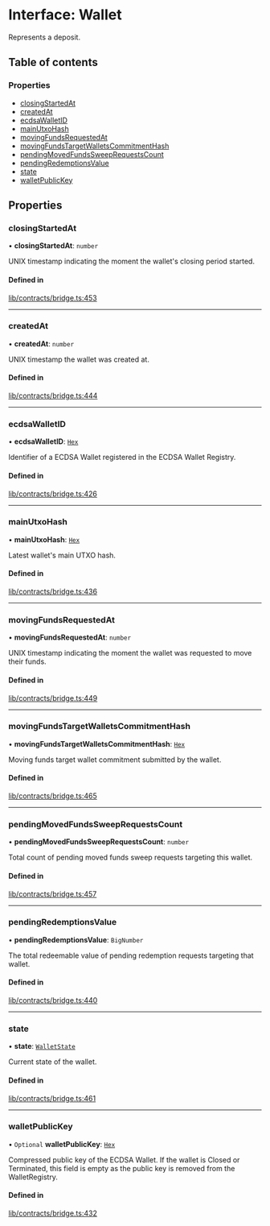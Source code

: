 # Interface: Wallet

Represents a deposit.

## Table of contents

### Properties

- [closingStartedAt](Wallet.md#closingstartedat)
- [createdAt](Wallet.md#createdat)
- [ecdsaWalletID](Wallet.md#ecdsawalletid)
- [mainUtxoHash](Wallet.md#mainutxohash)
- [movingFundsRequestedAt](Wallet.md#movingfundsrequestedat)
- [movingFundsTargetWalletsCommitmentHash](Wallet.md#movingfundstargetwalletscommitmenthash)
- [pendingMovedFundsSweepRequestsCount](Wallet.md#pendingmovedfundssweeprequestscount)
- [pendingRedemptionsValue](Wallet.md#pendingredemptionsvalue)
- [state](Wallet.md#state)
- [walletPublicKey](Wallet.md#walletpublickey)

## Properties

### closingStartedAt

• **closingStartedAt**: `number`

UNIX timestamp indicating the moment the wallet's closing period started.

#### Defined in

[lib/contracts/bridge.ts:453](https://github.com/jose-blockchain/tbtc-v2/blob/main/typescript/src/lib/contracts/bridge.ts#L453)

___

### createdAt

• **createdAt**: `number`

UNIX timestamp the wallet was created at.

#### Defined in

[lib/contracts/bridge.ts:444](https://github.com/jose-blockchain/tbtc-v2/blob/main/typescript/src/lib/contracts/bridge.ts#L444)

___

### ecdsaWalletID

• **ecdsaWalletID**: [`Hex`](../classes/Hex.md)

Identifier of a ECDSA Wallet registered in the ECDSA Wallet Registry.

#### Defined in

[lib/contracts/bridge.ts:426](https://github.com/jose-blockchain/tbtc-v2/blob/main/typescript/src/lib/contracts/bridge.ts#L426)

___

### mainUtxoHash

• **mainUtxoHash**: [`Hex`](../classes/Hex.md)

Latest wallet's main UTXO hash.

#### Defined in

[lib/contracts/bridge.ts:436](https://github.com/jose-blockchain/tbtc-v2/blob/main/typescript/src/lib/contracts/bridge.ts#L436)

___

### movingFundsRequestedAt

• **movingFundsRequestedAt**: `number`

UNIX timestamp indicating the moment the wallet was requested to move their
funds.

#### Defined in

[lib/contracts/bridge.ts:449](https://github.com/jose-blockchain/tbtc-v2/blob/main/typescript/src/lib/contracts/bridge.ts#L449)

___

### movingFundsTargetWalletsCommitmentHash

• **movingFundsTargetWalletsCommitmentHash**: [`Hex`](../classes/Hex.md)

Moving funds target wallet commitment submitted by the wallet.

#### Defined in

[lib/contracts/bridge.ts:465](https://github.com/jose-blockchain/tbtc-v2/blob/main/typescript/src/lib/contracts/bridge.ts#L465)

___

### pendingMovedFundsSweepRequestsCount

• **pendingMovedFundsSweepRequestsCount**: `number`

Total count of pending moved funds sweep requests targeting this wallet.

#### Defined in

[lib/contracts/bridge.ts:457](https://github.com/jose-blockchain/tbtc-v2/blob/main/typescript/src/lib/contracts/bridge.ts#L457)

___

### pendingRedemptionsValue

• **pendingRedemptionsValue**: `BigNumber`

The total redeemable value of pending redemption requests targeting that wallet.

#### Defined in

[lib/contracts/bridge.ts:440](https://github.com/jose-blockchain/tbtc-v2/blob/main/typescript/src/lib/contracts/bridge.ts#L440)

___

### state

• **state**: [`WalletState`](../enums/WalletState-1.md)

Current state of the wallet.

#### Defined in

[lib/contracts/bridge.ts:461](https://github.com/jose-blockchain/tbtc-v2/blob/main/typescript/src/lib/contracts/bridge.ts#L461)

___

### walletPublicKey

• `Optional` **walletPublicKey**: [`Hex`](../classes/Hex.md)

Compressed public key of the ECDSA Wallet. If the wallet is Closed
or Terminated, this field is empty as the public key is removed from the
WalletRegistry.

#### Defined in

[lib/contracts/bridge.ts:432](https://github.com/jose-blockchain/tbtc-v2/blob/main/typescript/src/lib/contracts/bridge.ts#L432)
